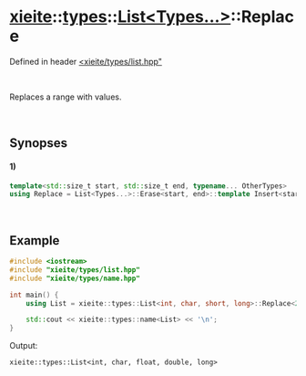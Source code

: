 # [xieite](../../../../../xieite.md)\:\:[types](../../../../../types.md)\:\:[List<Types...>](../../../list.md)\:\:Replace
Defined in header [<xieite/types/list.hpp"](../../../../../../include/xieite/types/list.hpp)

&nbsp;

Replaces a range with values.

&nbsp;

## Synopses
#### 1)
```cpp
template<std::size_t start, std::size_t end, typename... OtherTypes>
using Replace = List<Types...>::Erase<start, end>::template Insert<start, OtherTypes...>;
```

&nbsp;

## Example
```cpp
#include <iostream>
#include "xieite/types/list.hpp"
#include "xieite/types/name.hpp"

int main() {
    using List = xieite::types::List<int, char, short, long>::Replace<2, 1, float, double>;

    std::cout << xieite::types::name<List> << '\n';
}
```
Output:
```
xieite::types::List<int, char, float, double, long>
```

